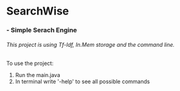 # SearchWise
### - Simple Serach Engine

###### This project is using Tf-Idf, In.Mem storage and the command line.

To use the project:
1. Run the main.java
2. In terminal write '-help' to see all possible commands
